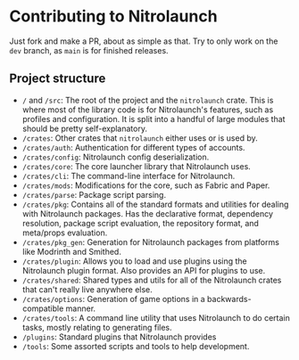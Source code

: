 # Contributing to Nitrolaunch
Just fork and make a PR, about as simple as that. Try to only work on the `dev` branch, as `main` is for finished releases.

## Project structure
- `/` and `/src`: The root of the project and the `nitrolaunch` crate. This is where most of the library code is for Nitrolaunch's features, such as profiles and configuration. It is split into a handful of large modules that should be pretty self-explanatory.
- `/crates`: Other crates that `nitrolaunch` either uses or is used by.
- `/crates/auth`: Authentication for different types of accounts.
- `/crates/config`: Nitrolaunch config deserialization.
- `/crates/core`: The core launcher library that Nitrolaunch uses.
- `/crates/cli`: The command-line interface for Nitrolaunch.
- `/crates/mods`: Modifications for the core, such as Fabric and Paper.
- `/crates/parse`: Package script parsing.
- `/crates/pkg`: Contains all of the standard formats and utilities for dealing with Nitrolaunch packages. Has the declarative format, dependency resolution, package script evaluation, the repository format, and meta/props evaluation.
- `/crates/pkg_gen`: Generation for Nitrolaunch packages from platforms like Modrinth and Smithed.
- `/crates/plugin`: Allows you to load and use plugins using the Nitrolaunch plugin format. Also provides an API for plugins to use.
- `/crates/shared`: Shared types and utils for all of the Nitrolaunch crates that can't really live anywhere else.
- `/crates/options`: Generation of game options in a backwards-compatible manner.
- `/crates/tools`: A command line utility that uses Nitrolaunch to do certain tasks, mostly relating to generating files.
- `/plugins`: Standard plugins that Nitrolaunch provides
- `/tools`: Some assorted scripts and tools to help development.
